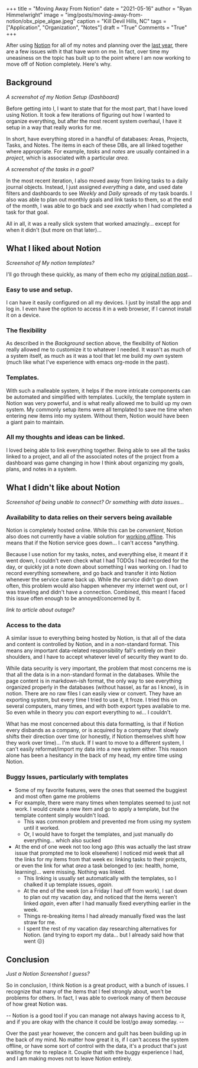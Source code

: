 +++
title   = "Moving Away From Notion"
date    = "2021-05-16"
author  = "Ryan Himmelwright"
image   = "img/posts/moving-away-from-notion/obx_pipe_algae.jpeg"
caption = "Kill Devil Hills, NC"
tags    = ["Application", "Organization", "Notes"]
draft   = "True"
Comments = "True"
+++

After using [Notion](https://notion.so) for all of my notes and planning over
the [last year](/post/trying-notion/), there are a few issues with it that have
worn on me.  In fact, over time my uneasiness on the topic has built up to the
point where I am now working to move off of Notion completely. Here's why.

<!--more-->

## Background

*A screenshot of my Notion Setup (Dashboard)*

Before getting into I, I want to state that for the most part, that I have loved
using Notion. It took a few iterations of figuring out how I wanted to organize
everything, but after the most recent system overhaul, I have it setup in a way
that really works for me.

In short, have everything stored in a handful of databases: Areas, Projects,
Tasks, and Notes.  The items in each of these DBs, are all linked together where
appropriate. For example, *tasks* and *notes* are usually contained in a
*project*, which is associated with a particular *area*.

*A screenshot of the tasks in a goal?*

In the most recent iteration, I also moved away from linking tasks to a daily
journal objects. Instead, I just assigned *everything* a date, and used date
filters and dashboards to see *Weekly* and *Daily* spreads of my task boards. I
also was able to plan out monthly goals and link tasks to them, so at the end of
the month, I was able to go back and see *exactly* when I had completed a task
for that goal.

All in all, it was a really slick system that worked amazingly... except for
when it didn't (but more on that later)...

## What I liked about Notion

*Screenshot of My notion templates?*

I'll go through these quickly, as many of them echo my [original notion
post](/post/trying-notion/)...

### Easy to use and setup. 
I can have it easily configured on all my devices. I just by install the app and
log in. I even have the option to access it in a web browser, if I cannot
install it on a device.

### The flexibility
As described in the *Background* section above, the flexibility of Notion really
allowed me to customize it to whatever I needed. It wasn't as much of a system
itself, as much as it was a tool that let me build my *own* system (much like
what I've experience with emacs org-mode in the past).

### Templates. 
With such a malleable system, it helps if the more intricate components can be
automated and simplified with templates. Luckily, the template system in Notion
was very powerful, and is what really allowed me to build  up my own system. My
commonly setup items were all templated to save me time when entering new items
into my system. Without them, Notion would have been a giant pain to maintain.

### All my thoughts and ideas can be linked. 
I loved being able to link everything together. Being able to see all the tasks
linked to a project, and all of the associated notes of the project from a
dashboard was game changing in how I think about organizing my goals, 
plans, and notes in a system.

## What I didn't like about Notion

*Screenshot of being unable to connect? Or something with data issues...*

### Availability to data relies on their servers being available
Notion is completely hosted online. While this can be *convenient*, Notion also
does not currently have a viable solution for [working
offline](https://www.notion.so/How-can-I-use-Notion-offline-de55148f97c84de3b6e71aa058906be4). This means that if the Notion service goes down... I can't access *anything.

Because I use notion for my tasks, notes, and everything else, it meant if it went down, I couldn't even check what I had TODOs I had recorded for the day, or quickly jot a note down about something I was working on. I had to record everything somewhere, and go back and transfer it into Notion whenever the service came back up. While *the service* didn't go down often, this problem would also happen whenever my internet went out, or I was traveling and didn't have a connection. Combined, this meant I faced this issue often enough to be annoyed/concerned by it.

*link to article about outage?*

### Access to the data

A similar issue to everything being hosted by Notion, is that all of the data and content is controlled by Notion, and in a non-standard format. This means any important data-related responsibility fall's entirely on
their shoulders, and I have to accept whatever level of security they want to do.

While data security is very important, the problem that most concerns me is that all the data is in a non-standard format in the databases. While the page content is in markdown-ish format, the only way to see everything organized properly in the databases (without hassel, as far as I know), is in notion. There are no raw files I can easily view or convert. They have an exporting system, but every time I tried to use it, it froze. I tried this on several computers, many times, and with both export types available to me. So even while in theory you *can* export everything to `md`... I couldn't.

What has me most concerned about this data formatting, is that if Notion every disbands as a company, or is acquired by a company that slowly shifts their direction over time (or honestly, if Notion themselves shift how they work over time)... I'm stuck. If I want to move to a different system, I can't easily reformat/import my data into a new system either. This reason alone has been a hesitancy in the back of my head, my entire time using Notion.

### Buggy Issues, particularly with templates
- Some of my favorite features, were the ones that seemed the buggiest and most often game me problems
- For example, there were many times when templates seemed to just not work. I would create a new item and go to apply a template, but the template content simply wouldn't load. 
    - This was common problem and prevented me from using my system until it worked. 
    - Or, I would have to forget the templates, and just manually do everything... which also sucked
- At the end of one week not too long ago (this was actually the last straw issue that prompted me to look elsewhere) I noticed mid week that all the links for my items from that week ex: linking tasks to their projects, or even the link for what *area* a task belonged to (ex: health, home, learning)... were missing. Nothing was linked. 
    - This linking is usually set automatically with the templates, so I chalked it up template issues, *again*.
    - At the end of the week (on a Friday I had off from work), I sat down to plan out my vacation day, and noticed that the items weren't linked *again*, even after I had manually fixed everything earlier in the week.
    - Things re-breaking items I had already manually fixed was the last straw for me.
    - I spent the rest of my vacation day researching alternatives for Notion. (and trying to export my data... but I already said how that went 😖)

## Conclusion

*Just a Notion Screenshot I guess?*

So in conclusion, I think Notion is a great product, with a bunch of issues. I
recognize that many of the items that I feel strongly about, won't be problems
for others. In fact, I was able to overlook many of them *because* of how great Notion was. 

-- Notion is a good tool if you can manage not always having access to it, and if you are okay with the chance it could be lost/go away someday. --

Over the past year however, the concern and guilt has been building up in the
back of my mind. No matter how great it is, if I can't access the system
offline, or have some sort of control with the data, it's a product that's just
waiting for me to replace it. Couple that with the buggy experience I had, and I
am making moves not to leave Notion entirely.

